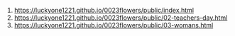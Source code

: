 <!--https://github.com/luckyone1221/0023flowers-->
1. <https://luckyone1221.github.io/0023flowers/public/index.html>
1. <https://luckyone1221.github.io/0023flowers/public/02-teachers-day.html>
1. <https://luckyone1221.github.io/0023flowers/public/03-womans.html>